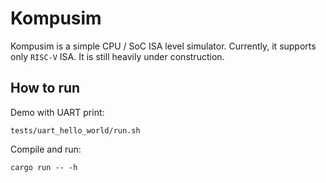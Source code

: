 # Kompusim

Kompusim is a simple CPU / SoC ISA level simulator. Currently, it supports only `RISC-V` ISA.
It is still heavily under construction.

## How to run

Demo with UART print:
```
tests/uart_hello_world/run.sh
```

Compile and run:
```
cargo run -- -h
```
